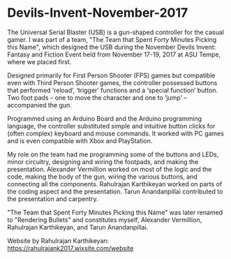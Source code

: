 # Devils-Invent-November-2017

The Universal Serial Blaster (USB) is a gun-shaped controller for the casual gamer. I was part of a team, "The Team that Spent Forty Minutes Picking this Name", which designed the USB during the November Devils Invent: Fantasy and Fiction Event held from November 17-19, 2017 at ASU Tempe, where we placed first. 

Designed primarily for First Person Shooter (FPS) games but compatible even with Third Person Shooter games, the controller possessed buttons that performed ‘reload’, ‘trigger’ functions and a ‘special function’ button. Two foot pads – one to move the character and one to ‘jump’ – accompanied the gun.  

Programmed using an Arduino Board and the Arduino programming language, the controller substituted simple and intuitive button clicks for (often complex) keyboard and mouse commands. It worked with PC games and is even compatible with Xbox and PlayStation.

My role on the team had me programming some of the buttons and LEDs, minor circuitry, designing and wiring the footpads, and making the presentation.
Alexander Vermillion worked on most of the logic and the code, making the body of the gun, wiring the various buttons, and connecting all the components. 
Rahulrajan Karthikeyan worked on parts of the coding aspect and the presentation. Tarun Anandanpillai contributed to the presentation and carpentry. 

"The Team that Spent Forty Minutes Picking this Name" was later renamed to "Rendering Bullets" and constitutes myself, Alexander Vermillion, Rahulrajan Karthikeyan, and Tarun Anandanpillai. 



Website by Rahulrajan Karthikeyan: https://rahulrajank2017.wixsite.com/website
